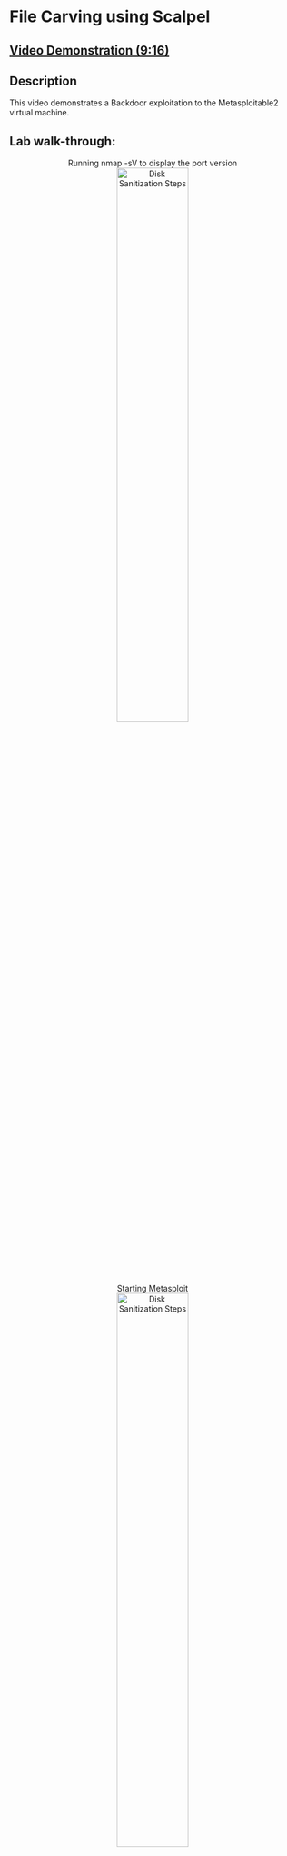 <h1>File Carving using Scalpel </h1>

 ## [Video Demonstration (9:16)](https://drive.google.com/file/d/1TV4_Lvy94kclhVAjgHCTh1uaBdW2j8QT/view?usp=sharing)

<h2>Description</h2>

This video demonstrates a Backdoor exploitation to the Metasploitable2 virtual machine. 
<br />

<h2>Lab walk-through:</h2>

<p align="center">Running nmap -sV to display the port version
<br/>
<img src="https://i.imgur.com/XG72ubw.png" height="50%" width="50%" alt="Disk Sanitization Steps"/>
<br />
<p align="center">Starting Metasploit
<br/>
<img src="https://i.imgur.com/kL9DD1Z.png" height="50%" width="50%" alt="Disk Sanitization Steps"/>
<br />
<br />
<p align="center"> Searching for an exploit for port 21 version fsftpd 2.3.4
<br/>
<img src="https://i.imgur.com/7DiSnss.png" height="50%" width="50%" alt="Disk Sanitization Steps"/>
<br />
<br />
 <p align="center">Metasploit shows a backdoor exploit 
<br/>
<img src="https://i.imgur.com/nizR4VG.png" height="50%" width="50%" alt="Disk Sanitization Steps"/>
<br />
<br />
<p align="center">Show options
<br/>
<img src="https://i.imgur.com/x7t6eFP.png" height="50%" width="50%" alt="Disk Sanitization Steps"/>
<br />
<br />
<p align="center">Setting up the correct ip address for the Metasploitable2 victim machine
<br/>
<img src="https://i.imgur.com/jXFrXf1.png" height="50%" width="50%" alt="Disk Sanitization Steps"/>
<br />
<br />

<p align="center">Displaying the required settings
<br/>
<img src="https://i.imgur.com/3hhT6c6.png" height="50%" width="50%" alt="Disk Sanitization Steps"/>
<br />
<br />
<p align="center">Performing the exploitation and displaying the ip address of the Metasploitable2 machine 10.0.2.3
<br/>
<img src="https://i.imgur.com/XoMmqVP.png" height="50%" width="50%" alt="Disk Sanitization Steps"/>
<br />
<br />
<p align="center">Creating a new user inside Metasploitable2 machine 10.0.2.3
<br/>
<img src="https://i.imgur.com/KuROM4Y.png" height="50%" width="50%" alt="Disk Sanitization Steps"/>
<br />
<br />
<p align="center">Verifying that the new user boxy has been added to /etc/passwd
<br/>
<img src="https://i.imgur.com/ZlCAY5g.png" height="50%" width="50%" alt="Disk Sanitization Steps"/>
<br />
<br />
<p align="center">The new user boxy is displayed at the bottom of the list
<br/>
<img src="https://i.imgur.com/VOf7ipH.png" height="50%" width="50%" alt="Disk Sanitization Steps"/>
<br />
<br />
<p align="center">Making the new user boxy an admin
<br/>
<img src="https://i.imgur.com/uy8DdTG.png" height="50%" width="50%" alt="Disk Sanitization Steps"/>
<br />
<br />
